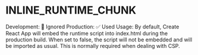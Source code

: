 # INLINE_RUNTIME_CHUNK

Development: 🚫 Ignored
Production: ✅ Used
Usage: By default, Create React App will embed the runtime script into index.html during the production build. When set to false, the script will not be embedded and will be imported as usual. This is normally required when dealing with CSP.